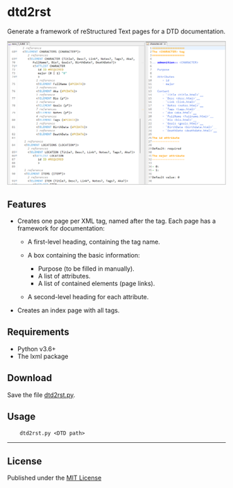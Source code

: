 # dtd2rst

Generate a framework of reStructured Text pages for a DTD documentation.

![Screenshot](docs/Screenshots/screen01.png)

## Features

- Creates one page per XML tag, named after the tag.
  Each page has a framework for documentation:
  
  - A first-level heading, containing the tag name.
  
  - A box containing the basic information:
      - Purpose (to be filled in manually).
      - A list of attributes.
      - A list of contained elements (page links).
      
  - A second-level heading for each attribute.
  
- Creates an index page with all tags.

## Requirements

- Python v3.6+
- The lxml package

## Download

Save the file [dtd2rst.py](https://raw.githubusercontent.com/peter88213/dtd2rst/main/src/dtd2rst.py).


## Usage
```
    dtd2rst.py <DTD path>

```

------------

## License

Published under the [MIT License](https://opensource.org/licenses/mit-license.php)
